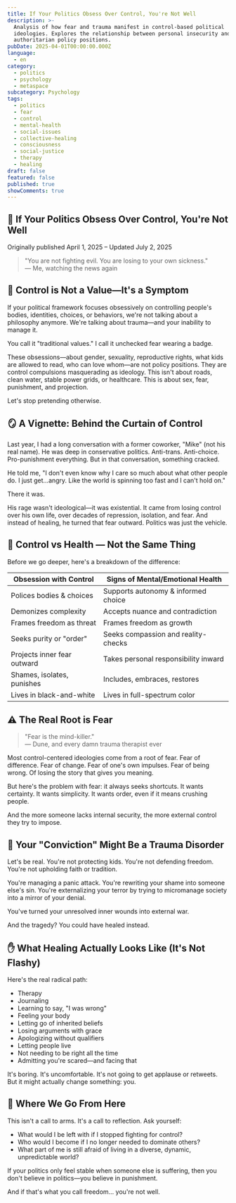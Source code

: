 ```yaml
---
title: If Your Politics Obsess Over Control, You're Not Well
description: >-
  Analysis of how fear and trauma manifest in control-based political
  ideologies. Explores the relationship between personal insecurity and
  authoritarian policy positions.
pubDate: 2025-04-01T00:00:00.000Z
language:
  - en
category:
  - politics
  - psychology
  - metaspace
subcategory: Psychology
tags:
  - politics
  - fear
  - control
  - mental-health
  - social-issues
  - collective-healing
  - consciousness
  - social-justice
  - therapy
  - healing
draft: false
featured: false
published: true
showComments: true
---
```


## 🧠 If Your Politics Obsess Over Control, You're Not Well

Originally published April 1, 2025 – Updated July 2, 2025

> "You are not fighting evil. You are losing to your own sickness."  
> — Me, watching the news again

## 🚨 Control is Not a Value—It's a Symptom

If your political framework focuses obsessively on controlling people's bodies, identities, choices, or behaviors, we're not talking about a philosophy anymore. We're talking about trauma—and your inability to manage it.

You call it "traditional values." I call it unchecked fear wearing a badge.

These obsessions—about gender, sexuality, reproductive rights, what kids are allowed to read, who can love whom—are not policy positions. They are control compulsions masquerading as ideology. This isn't about roads, clean water, stable power grids, or healthcare. This is about sex, fear, punishment, and projection.

Let's stop pretending otherwise.

## 🪞 A Vignette: Behind the Curtain of Control

Last year, I had a long conversation with a former coworker, "Mike" (not his real name). He was deep in conservative politics. Anti-trans. Anti-choice. Pro-punishment everything. But in that conversation, something cracked.

He told me, "I don't even know why I care so much about what other people do. I just get…angry. Like the world is spinning too fast and I can't hold on."

There it was.

His rage wasn't ideological—it was existential. It came from losing control over his own life, over decades of repression, isolation, and fear. And instead of healing, he turned that fear outward. Politics was just the vehicle.

## 🧾 Control vs Health — Not the Same Thing

Before we go deeper, here's a breakdown of the difference:

| Obsession with Control      | Signs of Mental/Emotional Health     |
| --------------------------- | ------------------------------------ |
| Polices bodies & choices    | Supports autonomy & informed choice  |
| Demonizes complexity        | Accepts nuance and contradiction     |
| Frames freedom as threat    | Frames freedom as growth             |
| Seeks purity or "order"     | Seeks compassion and reality-checks  |
| Projects inner fear outward | Takes personal responsibility inward |
| Shames, isolates, punishes  | Includes, embraces, restores         |
| Lives in black-and-white    | Lives in full-spectrum color         |

## ⚠️ The Real Root is Fear

> "Fear is the mind-killer."  
> — Dune, and every damn trauma therapist ever

Most control-centered ideologies come from a root of fear. Fear of difference. Fear of change. Fear of one's own impulses. Fear of being wrong. Of losing the story that gives you meaning.

But here's the problem with fear: it always seeks shortcuts. It wants certainty. It wants simplicity. It wants order, even if it means crushing people.

And the more someone lacks internal security, the more external control they try to impose.

## 🚫 Your "Conviction" Might Be a Trauma Disorder

Let's be real. You're not protecting kids. You're not defending freedom. You're not upholding faith or tradition.

You're managing a panic attack. You're rewriting your shame into someone else's sin. You're externalizing your terror by trying to micromanage society into a mirror of your denial.

You've turned your unresolved inner wounds into external war.

And the tragedy? You could have healed instead.

## ✋ What Healing Actually Looks Like (It's Not Flashy)

Here's the real radical path:

- Therapy
- Journaling
- Learning to say, "I was wrong"
- Feeling your body
- Letting go of inherited beliefs
- Losing arguments with grace
- Apologizing without qualifiers
- Letting people live
- Not needing to be right all the time
- Admitting you're scared—and facing that

It's boring. It's uncomfortable. It's not going to get applause or retweets. But it might actually change something: you.

## 🧭 Where We Go From Here

This isn't a call to arms. It's a call to reflection. Ask yourself:

- What would I be left with if I stopped fighting for control?
- Who would I become if I no longer needed to dominate others?
- What part of me is still afraid of living in a diverse, dynamic, unpredictable world?

If your politics only feel stable when someone else is suffering, then you don't believe in politics—you believe in punishment.

And if that's what you call freedom… you're not well.
